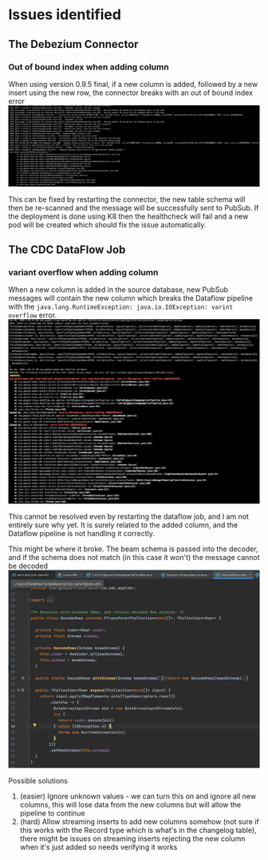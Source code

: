 # Issues identified

## The Debezium Connector

### Out of bound index when adding column
When using version 0.9.5 final, if a new column is added, followed by a new insert using the new row, the connector breaks with an out of bound index error
![error](connector_index_outofbound.png)

This can be fixed by restarting the connector, the new table schema will then be re-scanned and the message will be successfully sent to PubSub.
If the deployment is done using K8 then the healthcheck will fail and a new pod will be created which should fix the issue automatically. 


## The CDC DataFlow Job

### variant overflow when adding column
When a new column is added in the source database, new PubSub messages will contain the new column which breaks the Dataflow pipeline with the `java.lang.RuntimeException: java.io.IOException: varint overflow` error. 
![error](dataflow_variant_overflow.png) 

This cannot be resolved even by restarting the dataflow job, and I am not entirely sure why yet. It is surely related to the added column, and the Dataflow pipeline is not handling it correctly.

This might be where it broke. The beam schema is passed into the decoder, and if the schema does not match (in this case it won't) the message cannot be decoded
![error](decode_issue.png) 

Possible solutions
1. (easier) Ignore unknown values - we can turn this on and ignore all new columns, this will lose data from the new columns but will allow the pipeline to continue
1. (hard) Allow streaming inserts to add new columns somehow (not sure if this works with the Record type which is what's in the changelog table), there might be issues on streaming inserts rejecting the new column when it's just added so needs verifying it works

 
